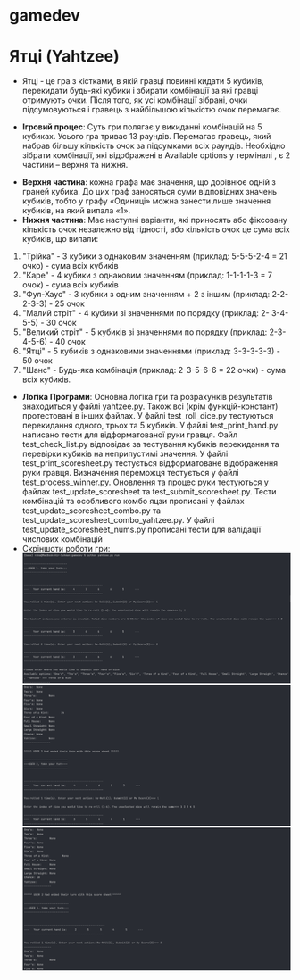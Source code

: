 # gamedev
# Ятці (Yahtzee)
- Ятці - це гра з кістками, в якій гравці повинні кидати 5 кубиків, перекидати будь-які кубики і збирати комбінації за які гравці отримують очки. Після того, як усі комбінації зібрані, очки підсумовуються і гравець з найбільшою кількістю очок перемагає. 
+ **Ігровий процес**: 
  Суть гри полягає у викиданні комбінацій на 5 кубиках. Усього гра триває 13 раундів. Перемагає гравець, який набрав більшу кількість очок за підсумками всіх раундів. Необхідно зібрати комбінації, які відображені в Available options у терміналі , є 2 частини – верхня та нижня.
- **Верхня частина**: кожна графа має значення, що дорівнює одній з граней кубика. До цих граф заносяться суми відповідних значень кубиків, тобто у графу «Одиниці» можна занести лише значення кубиків, на який випала «1».
- **Нижня частина**: Має наступні варіанти, які приносять або фіксовану кількість очок незалежно від гідності, або кількість очок це сума всіх кубиків, що випали:
1. "Трійка" - 3 кубики з однаковим значенням (приклад: 5-5-5-2-4 = 21 очко) - сума всіх кубиків
2. "Каре" - 4 кубики з однаковим значенням (приклад: 1-1-1-1-3 = 7 очок) - сума всіх кубиків
3. "Фул-Хаус" - 3 кубики з одним значенням + 2 з іншим (приклад: 2-2-2-3-3) - 25 очок 
4. "Малий стріт" - 4 кубики зі значеннями по порядку (приклад: 2- 3-4-5-5) - 30 очок
5. "Великий стріт" - 5 кубиків зі значеннями по порядку (приклад: 2-3-4-5-6) - 40 очок
6. "Ятці" - 5 кубиків з однаковими значеннями (приклад: 3-3-3-3-3) - 50 очок
7. "Шанс" - Будь-яка комбінація (приклад: 2-3-5-6-6 = 22 очки) - сума всіх кубиків.

- **Логіка Програми**: Основна логіка гри та розрахунків результатів знаходиться у файлі yahtzee.py. Також всі (крім функцій-констант) протестовані в інших файлах. У файлі test_roll_dice.py тестуються перекидання одного, трьох та 5 кубиків. У файлі test_print_hand.py написано тести для відформатованої руки гравця. Файл test_check_list.py відповідає за тестування кубиків перекидання та перевірки кубиків на неприпустимі значення. У файлі test_print_scoresheet.py тестується відформатоване відображення руки гравця. Визначення переможця тестується у файлі test_process_winner.py. Оновлення та процес руки тестуються у файлах test_update_scoresheet та test_submit_scoresheet.py. Тести комбінацій та особливого комбо яцзи прописані у файлах test_update_scoresheet_combo.py та test_update_scoresheet_combo_yahtzee.py. У файлі test_update_scoresheet_nums.py прописані тести для валідації числових комбінацій
- Скріншоти роботи гри: ![](https://github.com/nikelyandjelo/gamedev/raw/main/screenshots/img1.png)   ![](https://github.com/nikelyandjelo/gamedev/raw/main/screenshots/img2.png)   ![](https://github.com/nikelyandjelo/gamedev/raw/main/screenshots/img3.png) 